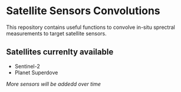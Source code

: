 # Satellite Sensors Convolutions
This repository contains useful functions to convolve in-situ sprectral measurements to target satellite sensors.

## Satellites currenlty available
- Sentinel-2
- Planet Superdove

*More sensors will be addedd over time*

